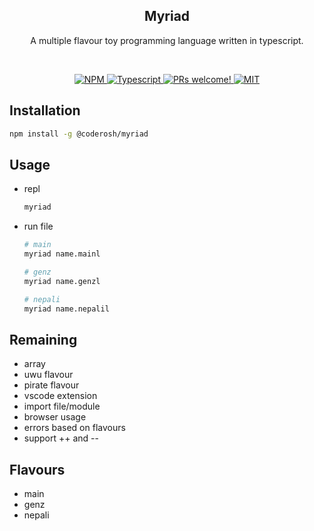 <h2 align="center">Myriad</h2>
<p align="center">A multiple flavour toy programming language written in typescript.</p>

<br />
<p align="center">
  <a href="https://www.npmjs.com/package/@coderosh/myriad">
    <img alt="NPM" src="https://img.shields.io/npm/v/@coderosh/myriad" />
  </a>
  <a href="https://github.com/coderosh/myriad">
    <img src="https://img.shields.io/badge/types-typescript-blue.svg" alt="Typescript" />
  </a>
  <a href="https://github.com/coderosh/myriad">
    <img src="https://img.shields.io/badge/PRs-welcome-brightgreen.svg" alt="PRs welcome!" />
  </a>
  <a href="https://github.com/coderosh/myriad">
    <img alt="MIT" src="https://img.shields.io/badge/license-MIT-blue.svg" />
  </a>
</p>

## Installation

```sh
npm install -g @coderosh/myriad
```

## Usage

- repl
  ```sh
  myriad
  ```
- run file

  ```sh
  # main
  myriad name.mainl

  # genz
  myriad name.genzl

  # nepali
  myriad name.nepalil
  ```

## Remaining

- array
- uwu flavour
- pirate flavour
- vscode extension
- import file/module
- browser usage
- errors based on flavours
- support ++ and --

## Flavours

- main
- genz
- nepali
